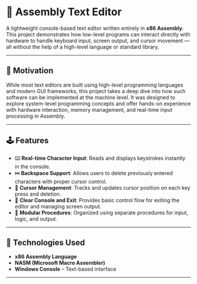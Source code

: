 # 🧠 Assembly Text Editor

A lightweight console-based text editor written entirely in **x86 Assembly**. This project demonstrates how low-level programs can interact directly with hardware to handle keyboard input, screen output, and cursor movement — all without the help of a high-level language or standard library.

---

## 🧩 Motivation

While most text editors are built using high-level programming languages and modern GUI frameworks, this project takes a deep dive into how such software can be implemented at the machine level. It was designed to explore system-level programming concepts and offer hands-on experience with hardware interaction, memory management, and real-time input processing in Assembly.

---

## 🕹️ Features

- ⌨️ **Real-time Character Input**: Reads and displays keystrokes instantly in the console.
- ⏮️ **Backspace Support**: Allows users to delete previously entered characters with proper cursor control.
- 🎯 **Cursor Management**: Tracks and updates cursor position on each key press and deletion.
- 🧼 **Clear Console and Exit**: Provides basic control flow for exiting the editor and managing screen output.
- 📐 **Modular Procedures**: Organized using separate procedures for input, logic, and output.

---

## 🔧 Technologies Used

- **x86 Assembly Language**
- **NASM (Microsoft Macro Assembler)**
- **Windows Console** – Text-based interface

---
